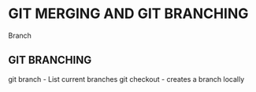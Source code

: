 # GIT MERGING AND GIT BRANCHING


Branch


## GIT BRANCHING

git branch - List current branches
git checkout <branchname> - creates a branch locally